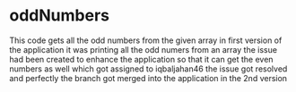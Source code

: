 # oddNumbers
This code gets all the odd numbers from the given array
in first version of the application it was printing all the odd numers from an array
the issue had been created to enhance the application so that it can get the even numbers as well which got assigned to iqbaljahan46
the issue got resolved and perfectly the branch got merged into the application in the 2nd version
